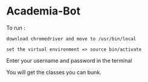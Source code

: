 # Academia-Bot

To run : 
     
    download chromedriver and move to /usr/bin/local
  
    set the virtual environment => source bin/activate
  
Enter your username and password in the terminal

You will get the classes you can bunk.
